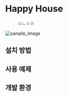 # Happy House
> ㅁㄴㅇㄹ

![sample_Image](https://user-images.githubusercontent.com/38308337/121033349-134b3200-c7e7-11eb-923c-12ed256be0d1.JPG)

## 설치 방법

## 사용 예제

## 개발 환경

